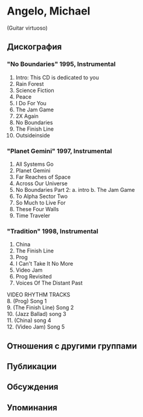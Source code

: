 # Angelo, Michael

(Guitar virtuoso)

## Дискография

### "No Boundaries" 1995, Instrumental

1. Intro: This CD is dedicated to you  
2. Rain Forest  
3. Science Fiction  
4. Peace  
5. I Do For You  
6. The Jam Game  
7. 2X Again  
8. No Boundaries  
9. The Finish Line  
10. Outsideinside

### "Planet Gemini" 1997, Instrumental

1. All Systems Go  
2. Planet Gemini  
3. Far Reaches of Space  
4. Across Our Universe  
5. No Boundaries Part 2: 
a. intro 
b. The Jam Game  
6. To Alpha Sector Two  
7. So Much to Live For  
8. These Four Walls  
9. Time Traveler

### "Tradition" 1998, Instrumental

1. China  
2. The Finish Line  
3. Prog  
4. I Can't Take It No More  
5. Video Jam  
6. Prog Revisited  
7. Voices Of The Distant Past  

VIDEO RHYTHM TRACKS  
8. (Prog) Song 1  
9. (The Finish Line) Song 2  
10. (Jazz Ballad) song 3  
11. (China) song 4  
12. (Video Jam) Song 5  


## Отношения с другими группами


## Публикации


## Обсуждения


## Упоминания

